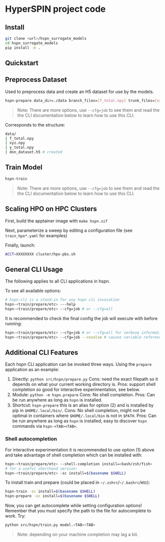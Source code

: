 # HyperSPIN project code


## Install

```sh
git clone <url>/hspn_surrogate_models
cd hspn_surrogate_models
pip install -e .
```

## Quickstart

## Preprocess Dataset

Used to preprocess data and create an H5 dataset for use by the models.

```sh
hspn-prepare data_dir=./data branch_files=[f_total.npy] trunk_files=[xyz.npy] output_files=[y_total.npy] output_path=./data/don_dataset.h5
```

> Note: There are more options, use `--cfg=job` to see them and read the the CLI documentation below to learn how to use this CLI.

Corresponds to the structure:

```sh
data/
| f_total.npy
| xyz.npy
| y_total.npy
| don_dataset.h5 # created
```

## Train Model

```sh
hspn-train
```

> Note: There are more options, use `--cfg=job` to see them and read the the CLI documentation below to learn how to use this CLI.


## Scaling HPO on HPC Clusters

First, build the apptainer image with `make hspn.sif`

Next, parameterize a sweep by editing a configuration file (see `train_hpo*.yaml` for examples)

Finally, launch:

```sh
ACCT=XXXXXXXX cluster/hpo-pbs.sh
```

## General CLI Usage

The following applies to all CLI applications in hspn.

To see all available options:

```sh
# hspn-cli is a stand-in for any hspn cli invocation
hspn-<train/prepare/etc> ---help
hspn-<train/prepare/etc> --cfg=job # or --cfg=all
```

It is recommended to check the final config the job will execute with before running:
```sh
hspn-<train/prepare/etc> --cfg=job # or --cfg=all for verbose information
hspn-<train/prepare/etc> --cfg=job --resolve # causes variable references in the config to be resolved (resolving is always done at runtime, so this shows the final resolved config the job will use)
```

## Additional CLI Features

Each hspn CLI application can be invoked three ways. Using the `prepare` application as an example:
1. Directly: `python src/hspn/prepare.py` Cons: need the exact filepath so it depends on what your current working directory is. Pros: support shell completion so good for interactive experimentation, see below.
2. Module: `python -m hspn.prepare` Cons: No shell completion. Pros: Can be run anywhere as long as `hspn` is installed.
3. Shortcut: `hspn-prepare` this is an alias for option (2) and is installed by pip in `$HOME/.local/bin/`. Cons: No shell completion, might not be optimal in containers where `$HOME/.local/bin` is not in `$PATH`. Pros: Can be run anywhere as long as `hspn` is installed, easy to discover `hspn` commands via `hspn-<TAB><TAB>`.

### Shell autocompletion

For interactive experimentation it is recommended to use option (1) above and take advantage of shell completion which can be installed with:

```sh
hspn-<train/prepare/etc> --shell-completion install=<bash/zsh/fish>
# for a useful shorthand version:
hspn-<train/prepare/etc> -sc install=$(basename $SHELL)
```

To install train and prepare (could be placed in `~/.zshrc`/`~/.bashrc`/etc):

```sh
hspn-train -sc install=$(basename $SHELL)
hspn-prepare -sc install=$(basename $SHELL)
```

Now, you can get autocomplete while setting configuration options! Remember that you must specify the path to the file for autocomplete to work. Try:

```sh
python src/hspn/train.py model.<TAB><TAB>
```

> Note: depending on your machine completion may lag a bit.

